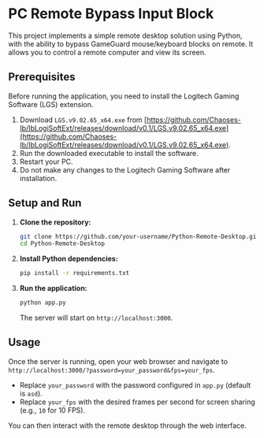 # PC Remote Bypass Input Block

This project implements a simple remote desktop solution using Python, with the ability to bypass GameGuard mouse/keyboard blocks on remote. It allows you to control a remote computer and view its screen.

## Prerequisites

Before running the application, you need to install the Logitech Gaming Software (LGS) extension.

1.  Download `LGS.v9.02.65_x64.exe` from [https://github.com/Chaoses-Ib/IbLogiSoftExt/releases/download/v0.1/LGS.v9.02.65_x64.exe](https://github.com/Chaoses-Ib/IbLogiSoftExt/releases/download/v0.1/LGS.v9.02.65_x64.exe).
2.  Run the downloaded executable to install the software.
3.  Restart your PC.
4.  Do not make any changes to the Logitech Gaming Software after installation.

## Setup and Run

1.  **Clone the repository:**

    ```bash
    git clone https://github.com/your-username/Python-Remote-Desktop.git
    cd Python-Remote-Desktop
    ```

2.  **Install Python dependencies:**

    ```bash
    pip install -r requirements.txt
    ```

3.  **Run the application:**

    ```bash
    python app.py
    ```

    The server will start on `http://localhost:3000`.

## Usage

Once the server is running, open your web browser and navigate to `http://localhost:3000/?password=your_password&fps=your_fps`.

*   Replace `your_password` with the password configured in `app.py` (default is `asd`).
*   Replace `your_fps` with the desired frames per second for screen sharing (e.g., `10` for 10 FPS).

You can then interact with the remote desktop through the web interface.
